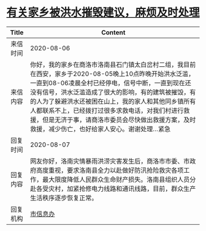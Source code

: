 # <a href="http://www.shangluo.gov.cn/zmhd/ldxxxx.jsp?urltype=leadermail.LeaderMailContentUrl&wbtreeid=1112&leadermailid=6279">有关家乡被洪水摧毁建议，麻烦及时处理</a>
|Title|Content|
|:---:|---|
|来信时间|2020-08-06|
|来信内容|你好，我的家乡在商洛市洛南县石门镇太白岔村二组，我目前在西安，家乡于2020-08-05晚上10点昨晚开始洪水泛滥，一直到08-06凌晨全村已经停电，信号中断，一直到现在还没有信号，洪水泛滥造成了很大的影响，有的建筑被摧毁，有的人为了躲避洪水还被困在山上，我的家人和其他同乡镇所有人都联系不上，已经拨打过很多求救电话，对我们村进行救援，但是无济于事，请商洛市委员会尽快做出救援方案，及时救援，减少伤亡，也好给家人安心。谢谢处理…紧急|
|回复时间|2020-08-07|
|回复内容|网友你好，洛南灾情暴雨洪涝灾害发生后，商洛市市委、市政府高度重视，要求洛南县全力以赴做好防汛抢险救灾各项工作，最大限度降低人民群众生命财产损失。洛南县组织人员分赴各受灾村，加紧抢修电力线路和通讯线路，目前，群众生产生活秩序逐步恢复正常。|
|回复机构|<a href="../../categories/agencies/市信息办.md">市信息办</a>|